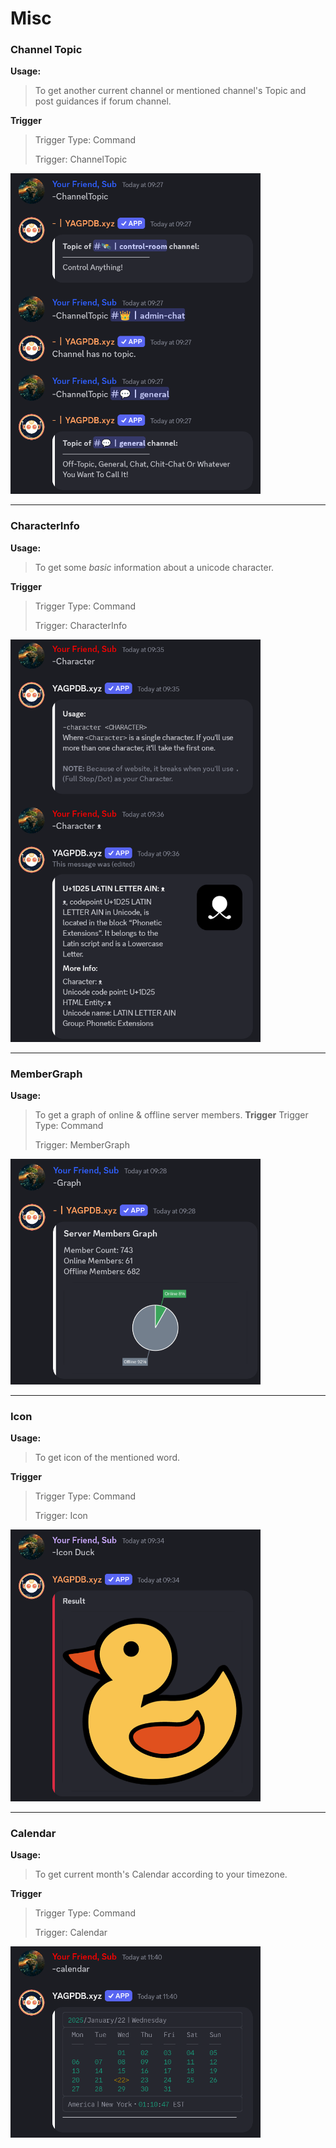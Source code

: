 # Misc
### Channel Topic
**Usage:**
> To get another current channel or mentioned channel's Topic and post guidances if forum channel.

**Trigger**
> Trigger Type: Command
> 
> Trigger: ChannelTopic

<img src="https://github.com/YourFriendSub/YAGPDB.xyz-CCs/blob/main/misc/Assets/ChannelTopic.png" alt="Channel Topic" width="400">

---
### CharacterInfo
**Usage:**
> To get some *basic* information about a unicode character.

**Trigger**
> Trigger Type: Command
> 
> Trigger: CharacterInfo

<img src="https://github.com/YourFriendSub/YAGPDB.xyz-CCs/blob/main/misc/Assets/CharacterInfo.png" alt="Character Info" width="400">

---
### MemberGraph
**Usage:**
> To get a graph of online & offline server members.
**Trigger**
> Trigger Type: Command
> 
> Trigger: MemberGraph

<img src="https://github.com/YourFriendSub/YAGPDB.xyz-CCs/blob/main/misc/Assets/MemberCountGraph.png" alt="Member Count Graph" width="400">

---
### Icon
**Usage:**
> To get icon of the mentioned word.

**Trigger**
> Trigger Type: Command
> 
> Trigger: Icon

<img src="https://github.com/YourFriendSub/YAGPDB.xyz-CCs/blob/main/misc/Assets/Icon.png" alt="Icon" width="400">

---
### Calendar
**Usage:**
> To get current month's Calendar according to your timezone.

**Trigger**
> Trigger Type: Command
> 
> Trigger: Calendar

<img src="https://github.com/YourFriendSub/YAGPDB.xyz-CCs/blob/main/misc/Assets/Calendar.png" alt="Calendar" width="400">
